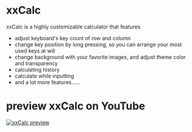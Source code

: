 # xxCalc

xxCalc is a highly customizable calculator that features
 - adjust keyboard's key count of row and column
 - change key position by long pressing, so you can arrange your most used keys at will
 - change background with your favorite images, and adjust theme color and transparency
 - calculating history
 - calculate while inputting
 - and a lot more features......

# preview xxCalc on YouTube
[![xxCalc preview](https://img.youtube.com/vi/fkPEjKnN4qA/0.jpg)](https://www.youtube.com/watch?v=fkPEjKnN4qA)
